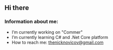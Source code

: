 ## Hi there

### Information about me:

- I’m currently working on "Commer"
- I’m currently learning C# and .Net Core platform
- How to reach me: thenicknovicov@gmail.com


<!-- - 👯 I’m looking to collaborate on .
- 🤔 I’m looking for help with ...
- 💬 Ask me about ..... !-->
<!-- - 😄 Pronouns: ... 
- ⚡ Fun fact: .. !-->
